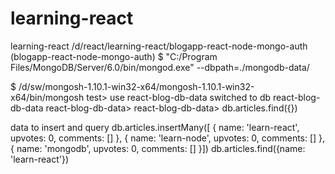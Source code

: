 # learning-react
learning-react
/d/react/learning-react/blogapp-react-node-mongo-auth (blogapp-react-node-mongo-auth)
$ "C:/Program Files/MongoDB/Server/6.0/bin/mongod.exe" --dbpath=./mongodb-data/

$ /d/sw/mongosh-1.10.1-win32-x64/mongosh-1.10.1-win32-x64/bin/mongosh
test> use react-blog-db-data
switched to db react-blog-db-data
react-blog-db-data>
react-blog-db-data> db.articles.find({})

data to insert and query
db.articles.insertMany([    {        name: 'learn-react',        upvotes: 0,        comments: []    },    { name: 'learn-node',        upvotes: 0,        comments: []    },    {        name: 'mongodb',         upvotes: 0,        comments: []    }])
db.articles.find({name: 'learn-react'})